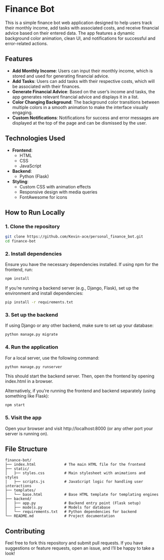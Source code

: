 # Finance Bot

This is a simple finance bot web application designed to help users track their monthly income, add tasks with associated costs, and receive financial advice based on their entered data. The app features a dynamic background color animation, clean UI, and notifications for successful and error-related actions.

## Features

- **Add Monthly Income**: Users can input their monthly income, which is stored and used for generating financial advice.
- **Add Tasks**: Users can add tasks with their respective costs, which will be associated with their finances.
- **Generate Financial Advice**: Based on the user’s income and tasks, the app generates relevant financial advice and displays it in a list.
- **Color Changing Background**: The background color transitions between multiple colors in a smooth animation to make the interface visually engaging.
- **Custom Notifications**: Notifications for success and error messages are displayed at the top of the page and can be dismissed by the user.

## Technologies Used

- **Frontend**: 
  - HTML
  - CSS
  - JavaScript
- **Backend**: 
  - Python (Flask)
- **Styling**: 
  - Custom CSS with animation effects
  - Responsive design with media queries
  - FontAwesome for icons


## How to Run Locally

### 1. Clone the repository
```bash
git clone https://github.com/Kevin-ace/personal_finance_bot.git
cd finance-bot
```

### 2. Install dependencies
Ensure you have the necessary dependencies installed. If using npm for the frontend, run:

```bash
npm install
```
If you’re running a backend server (e.g., Django, Flask), set up the environment and install dependencies:
```bash
pip install -r requirements.txt
```

### 3. Set up the backend
If using Django or any other backend, make sure to set up your database:
```bash
python manage.py migrate
```

### 4. Run the application
For a local server, use the following command:

```bash
python manage.py runserver
```
This should start the backend server. Then, open the frontend by opening index.html in a browser.

Alternatively, if you're running the frontend and backend separately (using something like Flask):

```bash
npm start
```

### 5. Visit the app
Open your browser and visit http://localhost:8000 (or any other port your server is running on).

## File Structure
```plaintext
finance-bot/
├── index.html             # The main HTML file for the frontend
├── static/
│   ├── styles.css         # Main stylesheet with animations and styles
│   ├── scripts.js         # JavaScript logic for handling user interactions
├── templates/
│   └── base.html          # Base HTML template for templating engines
├── backend/
│   ├── app.py             # Backend entry point (Flask setup)
│   ├── models.py          # Models for database
│   └── requirements.txt   # Python dependencies for backend
└── README.md              # Project documentation
```

## Contributing
Feel free to fork this repository and submit pull requests. If you have suggestions or feature requests, open an issue, and I’ll be happy to take a look!

